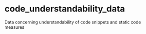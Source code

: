 # code_understandability_data
Data concerning understandability of code snippets and static code measures
